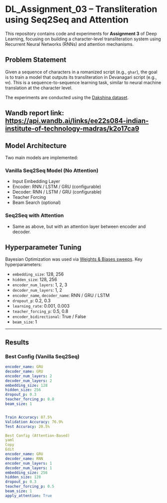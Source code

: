 # DL_Assignment_03 – Transliteration using Seq2Seq and Attention

This repository contains code and experiments for **Assignment 3** of Deep Learning, focusing on building a character-level transliteration system using Recurrent Neural Networks (RNNs) and attention mechanisms.

## Problem Statement

Given a sequence of characters in a romanized script (e.g., `ghar`), the goal is to train a model that outputs its transliteration in Devanagari script (e.g., `घर`). This is a sequence-to-sequence learning task, similar to neural machine translation at the character level.

The experiments are conducted using the [Dakshina dataset](https://github.com/google-research-datasets/dakshina).

## Wandb report link: https://api.wandb.ai/links/ee22s084-indian-institute-of-technology-madras/k2o17ca9

## Model Architecture

Two main models are implemented:

### Vanilla Seq2Seq Model (No Attention)
- Input Embedding Layer
- Encoder: RNN / LSTM / GRU (configurable)
- Decoder: RNN / LSTM / GRU (configurable)
- Teacher Forcing
- Beam Search (optional)

### Seq2Seq with Attention
- Same as above, but with an attention layer between encoder and decoder.


## Hyperparameter Tuning

Bayesian Optimization was used via [Weights & Biases sweeps](https://wandb.ai). Key hyperparameters:
- `embedding_size`: 128, 256
- `hidden_size`: 128, 256
- `encoder_num_layers`: 1, 2, 3
- `decoder_num_layers`: 1, 2
- `encoder_name`, `decoder_name`: RNN / GRU / LSTM
- `dropout_p`: 0.2, 0.3
- `learning_rate`: 0.001, 0.003
- `teacher_forcing_p`: 0.5, 0.8
- `encoder_bidirectional`: True / False
- `beam_size`: 1

---

##  Results

### Best Config (Vanilla Seq2Seq)
```yaml
encoder_name: GRU
decoder_name: GRU
encoder_num_layers: 2
decoder_num_layers: 2
embedding_size: 128
hidden_size: 256
dropout_p: 0.3
teacher_forcing_p: 0.8
beam_size: 1


Train Accuracy: 87.5%
Validation Accuracy: 76.9%
Test Accuracy: 20.5%

Best Config (Attention-Based)
yaml
Copy
Edit
encoder_name: GRU
decoder_name: RNN
encoder_num_layers: 1
decoder_num_layers: 1
embedding_size: 256
hidden_size: 128
dropout_p: 0.3
teacher_forcing_p: 0.5
beam_size: 1
apply_attention: True
